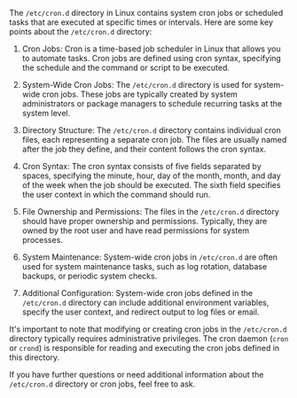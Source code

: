 The `/etc/cron.d` directory in Linux contains system cron jobs or scheduled tasks that are executed at specific times or intervals. Here are some key points about the `/etc/cron.d` directory:

1. Cron Jobs: Cron is a time-based job scheduler in Linux that allows you to automate tasks. Cron jobs are defined using cron syntax, specifying the schedule and the command or script to be executed.

2. System-Wide Cron Jobs: The `/etc/cron.d` directory is used for system-wide cron jobs. These jobs are typically created by system administrators or package managers to schedule recurring tasks at the system level.

3. Directory Structure: The `/etc/cron.d` directory contains individual cron files, each representing a separate cron job. The files are usually named after the job they define, and their content follows the cron syntax.

4. Cron Syntax: The cron syntax consists of five fields separated by spaces, specifying the minute, hour, day of the month, month, and day of the week when the job should be executed. The sixth field specifies the user context in which the command should run.

5. File Ownership and Permissions: The files in the `/etc/cron.d` directory should have proper ownership and permissions. Typically, they are owned by the root user and have read permissions for system processes.

6. System Maintenance: System-wide cron jobs in `/etc/cron.d` are often used for system maintenance tasks, such as log rotation, database backups, or periodic system checks.

7. Additional Configuration: System-wide cron jobs defined in the `/etc/cron.d` directory can include additional environment variables, specify the user context, and redirect output to log files or email.

It's important to note that modifying or creating cron jobs in the `/etc/cron.d` directory typically requires administrative privileges. The cron daemon (`cron` or `crond`) is responsible for reading and executing the cron jobs defined in this directory.

If you have further questions or need additional information about the `/etc/cron.d` directory or cron jobs, feel free to ask.